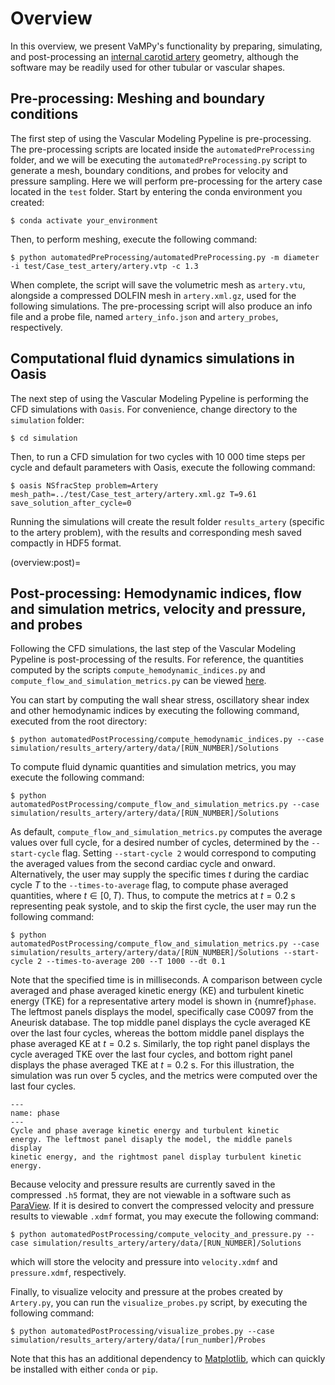 # Overview

In this overview, we present VaMPy's functionality by
preparing, simulating, and post-processing an [internal carotid
artery](https://en.wikipedia.org/wiki/Internal_carotid_artery) geometry, although
the software may be readily used for other tubular or vascular shapes.

## Pre-processing: Meshing and boundary conditions

The first step of using the Vascular Modeling Pypeline is
pre-processing. The pre-processing scripts are located inside the
`automatedPreProcessing` folder, and we will be executing the
`automatedPreProcessing.py` script to generate a mesh, boundary
conditions, and probes for velocity and pressure sampling. Here we will
perform pre-processing for the artery case located in the `test` folder.
Start by entering the conda environment you created:

``` console
$ conda activate your_environment
```

Then, to perform meshing, execute the following command:

``` console
$ python automatedPreProcessing/automatedPreProcessing.py -m diameter -i test/Case_test_artery/artery.vtp -c 1.3
```

When complete, the script will save the volumetric mesh as `artery.vtu`,
alongside a compressed DOLFIN mesh in `artery.xml.gz`, used for the
following simulations. The pre-processing script will also produce an
info file and a probe file, named `artery_info.json` and
`artery_probes`, respectively.

## Computational fluid dynamics simulations in Oasis

The next step of using the Vascular Modeling Pypeline is performing the
CFD simulations with `Oasis`. 
For convenience, change directory to the `simulation` folder:

``` console
$ cd simulation
```

Then, to run a CFD simulation for two cycles with 10 000 time steps per
cycle and default parameters with Oasis, execute the following command:

``` console
$ oasis NSfracStep problem=Artery mesh_path=../test/Case_test_artery/artery.xml.gz T=9.61 save_solution_after_cycle=0
```

Running the simulations will create the result folder `results_artery`
(specific to the artery problem), with the results and corresponding
mesh saved compactly in HDF5 format.

(overview:post)=
## Post-processing: Hemodynamic indices, flow and simulation metrics, velocity and pressure, and probes

Following the CFD simulations, the last step of the Vascular Modeling
Pypeline is post-processing of the results. For reference, the
quantities computed by the scripts `compute_hemodynamic_indices.py` and
`compute_flow_and_simulation_metrics.py` can be viewed
[here](post:quantities).

You can start by computing the wall shear stress, oscillatory shear
index and other hemodynamic indices by executing the following command,
executed from the root directory:

``` console
$ python automatedPostProcessing/compute_hemodynamic_indices.py --case simulation/results_artery/artery/data/[RUN_NUMBER]/Solutions
```

To compute fluid dynamic quantities and simulation metrics, you may
execute the following command:

``` console
$ python automatedPostProcessing/compute_flow_and_simulation_metrics.py --case simulation/results_artery/artery/data/[RUN_NUMBER]/Solutions
```

As default, `compute_flow_and_simulation_metrics.py` computes the
average values over full cycle, for a desired number of cycles,
determined by the `--start-cycle` flag. Setting `--start-cycle 2` would
correspond to computing the averaged values from the second cardiac
cycle and onward. Alternatively, the user may supply the specific times
$t$ during the cardiac cycle $T$ to the `--times-to-average` flag, to
compute phase averaged quantities, where $t \in [0,T)$. Thus, to compute
the metrics at $t=0.2$ s representing peak systole, and to skip the
first cycle, the user may run the following command:

``` console
$ python automatedPostProcessing/compute_flow_and_simulation_metrics.py --case simulation/results_artery/artery/data/[RUN_NUMBER]/Solutions --start-cycle 2 --times-to-average 200 --T 1000 --dt 0.1
```

Note that the specified time is in milliseconds. A comparison between
cycle averaged and phase averaged kinetic energy (KE) and turbulent
kinetic energy (TKE) for a representative artery model is shown in
{numref}`phase`. The leftmost panels displays the model, specifically case
C0097 from the Aneurisk database. The top middle panel displays the
cycle averaged KE over the last four cycles, whereas the bottom middle
panel displays the phase averaged KE at $t=0.2$ s. Similarly, the top
right panel displays the cycle averaged TKE over the last four cycles,
and bottom right panel displays the phase averaged TKE at $t=0.2$ s. For
this illustration, the simulation was run over 5 cycles, and the metrics
were computed over the last four cycles.

```{figure} figures/phase_averaged.png
---
name: phase
---
Cycle and phase average kinetic energy and turbulent kinetic
energy. The leftmost panel disaply the model, the middle panels display
kinetic energy, and the rightmost panel display turbulent kinetic
energy.
```

Because velocity and pressure results are currently saved in the
compressed `.h5` format, they are not viewable in a software such as
[ParaView](https://www.paraview.org/). If it is desired to convert the
compressed velocity and pressure results to viewable `.xdmf` format, you
may execute the following command:

``` console
$ python automatedPostProcessing/compute_velocity_and_pressure.py --case simulation/results_artery/artery/data/[RUN_NUMBER]/Solutions
```

which will store the velocity and pressure into `velocity.xdmf` and
`pressure.xdmf`, respectively.

Finally, to visualize velocity and pressure at the probes created by
`Artery.py`, you can run the `visualize_probes.py` script, by executing
the following command:

``` console
$ python automatedPostProcessing/visualize_probes.py --case simulation/results_artery/artery/data/[run_number]/Probes
```

Note that this has an additional dependency to
[Matplotlib](https://github.com/matplotlib/matplotlib), which can
quickly be installed with either `conda` or `pip`.
